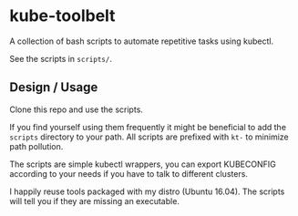 # kube-toolbelt

A collection of bash scripts to automate repetitive tasks using kubectl.

See the scripts in `scripts/`.

## Design / Usage

Clone this repo and use the scripts.

If you find yourself using them frequently it might be beneficial to add the `scripts` directory to your path. All scripts are prefixed with `kt-` to minimize path pollution.

The scripts are simple kubectl wrappers, you can export KUBECONFIG according to your needs if you have to talk to different clusters.

I happily reuse tools packaged with my distro (Ubuntu 16.04). The scripts will tell you if they are missing an executable.
